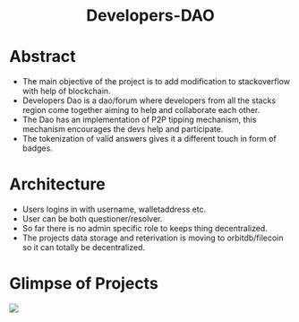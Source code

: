 <h1 align="center">Developers-DAO</h1>

# Abstract
* The main objective of the project is to add modification to stackoverflow with help of blockchain. 
* Developers Dao is a dao/forum where developers from all the stacks region come together aiming to help and collaborate each other. 
* The Dao has an implementation of P2P tipping mechanism, this mechanism encourages the devs help and participate.
* The tokenization of valid answers gives it a different touch in form of badges. 

# Architecture
* Users logins in with username, walletaddress etc.
* User can be both questioner/resolver.
* So far there is no admin specific role to keeps thing decentralized.
* The projects data storage and reterivation is moving to orbitdb/filecoin so it can totally be decentralized.

# Glimpse of Projects
<img src="https://i.ibb.co/ySvnpMD/Login-Tezos.png" />
